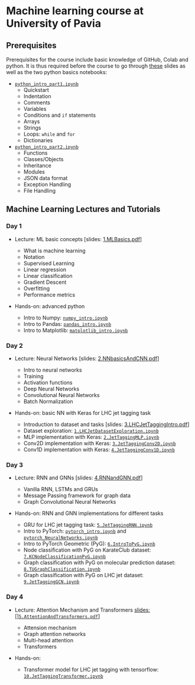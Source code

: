 # Machine learning course at University of Pavia

## Prerequisites

Prerequisites for the course include basic knowledge of GitHub, Colab and python. It is thus required before the course to go through [these](https://github.com/jngadiub/ML_course_Pavia_23/blob/main/slides/0.Prerequisites.pdf) slides as well as the two python basics notebooks: 

* [`python_intro_part1.ipynb`](https://github.com/jngadiub/ML_course_Pavia_23/blob/main/python_basics/python_intro_part1.ipynb)
    * Quickstart
    * Indentation
    * Comments
    * Variables
    * Conditions and `if` statements
    * Arrays
    * Strings
    * Loops: `while` and `for`
    * Dictionaries
* [`python_intro_part2.ipynb`](https://github.com/jngadiub/ML_course_Pavia_23/blob/main/python_basics/python_intro_part2.ipynb)
    * Functions
    * Classes/Objects
    * Inheritance
    * Modules
    * JSON data format
    * Exception Handling
    * File Handling

## Machine Learning Lectures and Tutorials

### Day 1

* Lecture: ML basic concepts [slides: [1.MLBasics.pdf](https://github.com/jngadiub/ML_course_Pavia_23/blob/main/slides/1.MLBasics.pdf)]
    * What is machine learning
    * Notation
    * Supervised Learning
    * Linear regression
    * Linear classification
    * Gradient Descent
    * Overfitting
    * Performance metrics

* Hands-on: advanced python
    * Intro to Numpy: [`numpy_intro.ipynb`](https://github.com/jngadiub/ML_course_Pavia_23/blob/main/python_advance/numpy_intro.ipynb)
    * Intro to Pandas: [`pandas_intro.ipynb`](https://github.com/jngadiub/ML_course_Pavia_23/blob/main/python_advance/pandas_intro.ipynb)
    * Intro to Matplotlib: [`matplotlib_intro.ipynb`](https://github.com/jngadiub/ML_course_Pavia_23/blob/main/python_advance/matplotlib_intro.ipynb)

### Day 2

* Lecture: Neural Networks [slides: [2.NNbasicsAndCNN.pdf](https://github.com/jngadiub/ML_course_Pavia_23/blob/main/slides/2.NNbasicsAndCNN.pdf)] 
    * Intro to neural networks
    * Training
    * Activation functions
    * Deep Neural Networks
    * Convolutional Neural Networks
    * Batch Normalization

* Hands-on: basic NN with Keras for LHC jet tagging task
    * Introduction to dataset and tasks [slides: [3.LHCJetTaggingIntro.pdf](https://github.com/jngadiub/ML_course_Pavia_23/blob/main/slides/3.LHCJetTaggingIntro.pdf)]
    * Dataset exploration: [`1.LHCJetDatasetExploration.ipynb`](https://github.com/jngadiub/ML_course_Pavia_23/blob/main/neural-networks/1.LHCJetDatasetExploration.ipynb)
    * MLP implementation with Keras: [`2.JetTaggingMLP.ipynb`](https://github.com/jngadiub/ML_course_Pavia_23/blob/main/neural-networks/2.JetTaggingMLP.ipynb)
    * Conv2D implementation with Keras: [`3.JetTaggingConv2D.ipynb`](https://github.com/jngadiub/ML_course_Pavia_23/blob/main/neural-networks/3.JetTaggingConv2D.ipynb)
    * Conv1D implementation with Keras: [`4.JetTaggingConv1D.ipynb`](https://github.com/jngadiub/ML_course_Pavia_23/blob/main/neural-networks/4.JetTaggingConv1D.ipynb)

### Day 3

* Lecture: RNN and GNNs [slides: [4.RNNandGNN.pdf](https://github.com/jngadiub/ML_course_Pavia_23/blob/main/slides/4.RNNandGNN.pdf)]
    * Vanilla RNN, LSTMs and GRUs
    * Message Passing framework for graph data
    * Graph Convolutional Neural Networks

* Hands-on: RNN and GNN implementations for different tasks
    * GRU for LHC jet tagging task: [`5.JetTaggingRNN.ipynb`](https://github.com/jngadiub/ML_course_Pavia_23/blob/main/neural-networks/5.JetTaggingRNN.ipynb)
    * Intro to PyTorch: [`pytorch_intro.ipynb`](https://github.com/jngadiub/ML_course_Pavia_23/blob/main/pytorch_basics/pytorch_intro.ipynb) and [`pytorch_NeuralNetworks.ipynb`](https://github.com/jngadiub/ML_course_Pavia_23/blob/main/pytorch_basics/pytorch_NeuralNetworks.ipynb)
    * Intro to PyTorch Geometric (PyG): [`6.IntroToPyG.ipynb`](https://github.com/jngadiub/ML_course_Pavia_23/blob/main/neural-networks/6.IntroToPyG.ipynb)
    * Node classification with PyG on KarateClub dataset: [`7.KCNodeClassificationPyG.ipynb`](https://github.com/jngadiub/ML_course_Pavia_23/blob/main/neural-networks/7.KCNodeClassificationPyG.ipynb)
    * Graph classification with PyG on molecular prediction dataset: [`8.TUGraphClassification.ipynb`](https://github.com/jngadiub/ML_course_Pavia_23/blob/main/neural-networks/8.TUGraphClassification.ipynb)
    * Graph classification with PyG on LHC jet dataset: [`9.JetTaggingGCN.ipynb`](https://github.com/jngadiub/ML_course_Pavia_23/blob/main/neural-networks/9.JetTaggingGCN.ipynb)

 ### Day 4

 * Lecture: Attention Mechanism and Transformers [slides: []`5.AttentionAndTransformers.pdf`](https://github.com/jngadiub/ML_course_Pavia_23/blob/main/slides/5.AttentionAndTransformers.pdf)]
    * Attension mechanism
    * Graph attention networks
    * Multi-head attention
    * Transformers

 * Hands-on:
    * Transformer model for LHC jet tagging with tensorflow: [`10.JetTaggingTransformer.ipynb`](https://github.com/jngadiub/ML_course_Pavia_23/blob/main/neural-networks/10.JetTaggingTransformer.ipynb)